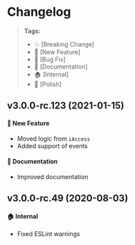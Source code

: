 Changelog
=========

> **Tags:**
> - :boom:       [Breaking Change]
> - :rocket:     [New Feature]
> - :bug:        [Bug Fix]
> - :memo:       [Documentation]
> - :house:      [Internal]
> - :nail_care:  [Polish]

## v3.0.0-rc.123 (2021-01-15)

#### :rocket: New Feature

* Moved logic from `iAccess`
* Added support of events

#### :memo: Documentation

* Improved documentation

## v3.0.0-rc.49 (2020-08-03)

#### :house: Internal

* Fixed ESLint warnings
